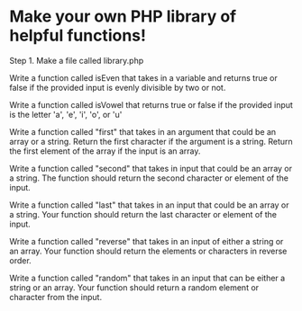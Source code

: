 # Make your own PHP library of helpful functions!

Step 1. Make a file called library.php

Write a function called isEven that takes in a variable and returns true or false if the provided input is evenly divisible by two or not.

Write a function called isVowel that returns true or false if the provided input is the letter 'a', 'e', 'i', 'o', or 'u'

Write a function called "first" that takes in an argument that could be an array or a string. Return the first character if the argument is a string. Return the first element of the array if the input is an array.

Write a function called "second" that takes in input that could be an array or a string. The function should return the second character or element of the input.

Write a function called "last" that takes in an input that could be an array or a string. Your function should return the last character or element of the input.

Write a function called "reverse" that takes in an input of either a string or an array. Your function should return the elements or characters in reverse order.

Write a function called "random" that takes in an input that can be either a string or an array. Your function should return a random element or character from the input.